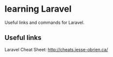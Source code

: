 # learning Laravel

Useful links and commands for Laravel.

## Useful links

Laravel Cheat Sheet:
http://cheats.jesse-obrien.ca/